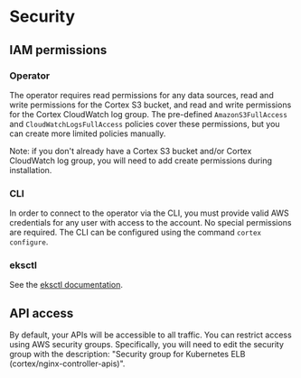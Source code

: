 # Security

## IAM permissions

### Operator

The operator requires read permissions for any data sources, read and write permissions for the Cortex S3 bucket, and read and write permissions for the Cortex CloudWatch log group. The pre-defined `AmazonS3FullAccess` and `CloudWatchLogsFullAccess` policies cover these permissions, but you can create more limited policies manually.

Note: if you don't already have a Cortex S3 bucket and/or Cortex CloudWatch log group, you will need to add create permissions during installation.

### CLI

In order to connect to the operator via the CLI, you must provide valid AWS credentials for any user with access to the account. No special permissions are required. The CLI can be configured using the command `cortex configure`.

### eksctl

See the [eksctl documentation](https://eksctl.io).

## API access

By default, your APIs will be accessible to all traffic. You can restrict access using AWS security groups. Specifically, you will need to edit the security group with the description: "Security group for Kubernetes ELB <ELB name> (cortex/nginx-controller-apis)".
